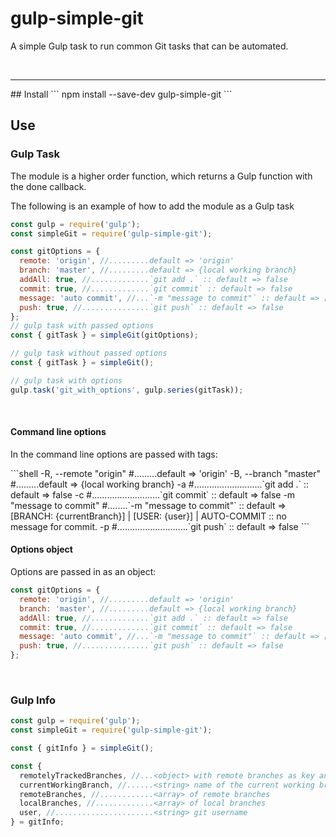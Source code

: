 # gulp-simple-git
<p>
A simple Gulp task to run common Git tasks that can be automated.
</p>
</br>

<hr>
## Install
```
npm install --save-dev gulp-simple-git
```

## Use

### Gulp Task

<p>
The module is a higher order function, which returns a Gulp function with the done callback.
</p>

<p>
The following is an example of how to add the module as a Gulp task
</p>

```javascript
const gulp = require('gulp');
const simpleGit = require('gulp-simple-git');

const gitOptions = {
  remote: 'origin', //.........default => 'origin'
  branch: 'master', //.........default => {local working branch}
  addAll: true, //.............`git add .` :: default => false
  commit: true, //.............`git commit` :: default => false
  message: 'auto commit', //...`-m "message to commit"` :: default => [BRANCH: {currentBranch}] | [USER: {user}] | AUTO-COMMIT :: no message for commit.
  push: true, //...............`git push` :: default => false
};
// gulp task with passed options
const { gitTask } = simpleGit(gitOptions);

// gulp task without passed options
const { gitTask } = simpleGit();

// gulp task with options
gulp.task('git_with_options', gulp.series(gitTask));
```

</br>

#### Command line options
<p>
In the command line options are passed with tags:
</p>
```shell
-R, --remote "origin" #.........default => 'origin'
-B, --branch "master" #.........default => {local working branch}
-a  #...........................`git add .` :: default => false
-c  #...........................`git commit` :: default => false
-m "message to commit" #........`-m "message to commit"` :: default => [BRANCH: {currentBranch}] | [USER: {user}] | AUTO-COMMIT :: no message for commit.
-p #............................`git push` :: default => false
```

#### Options object
<p>
Options are passed in as an object:
</p>

```javascript
const gitOptions = {
  remote: 'origin', //.........default => 'origin'
  branch: 'master', //.........default => {local working branch}
  addAll: true, //.............`git add .` :: default => false
  commit: true, //.............`git commit` :: default => false
  message: 'auto commit', //...`-m "message to commit"` :: default => [BRANCH: {currentBranch}] | [USER: {user}] | AUTO-COMMIT :: no message for commit.
  push: true, //...............`git push` :: default => false
};
```
</br>

### Gulp Info

```javascript
const gulp = require('gulp');
const simpleGit = require('gulp-simple-git');

const { gitInfo } = simpleGit();

const {
  remotelyTrackedBranches, //...<object> with remote branches as key and an array of their respectively tracked branches
  currentWorkingBranch, //......<string> name of the current working branch
  remoteBranches, //............<array> of remote branches
  localBranches, //.............<array> of local branches
  user, //......................<string> git username
} = gitInfo;

```












</br>
